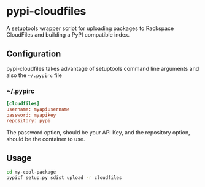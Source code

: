 # pypi-cloudfiles

A setuptools wrapper script for uploading packages to Rackspace CloudFiles and building a PyPI compatible index.

## Configuration

pypi-cloudfiles takes advantage of setuptools command line arguments and also the `~/.pypirc` file

### ~/.pypirc

```ini
[cloudfiles]
username: myapiusername
password: myapikey
repository: pypi
```

The password option, should be your API Key, and the repository option, should be the container to use.

## Usage

```bash
cd my-cool-package
pypicf setup.py sdist upload -r cloudfiles
```
